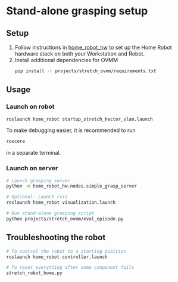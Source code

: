 # Stand-alone grasping setup

## Setup

1. Follow instructions in [home_robot_hw](../../src/home_robot_hw/README.md) to set up the Home Robot hardware stack on both your Workstation and Robot.
2. Install additional dependencies for OVMM
    ```sh
    pip install -r projects/stretch_ovmm/requirements.txt
    ```

## Usage

### Launch on robot
```sh
roslaunch home_robot startup_stretch_hector_slam.launch
```

To make debugging easier, it is recommended to run
```sh
roscore
```
in a separate terminal.

### Launch on server
```sh
# Launch grasping server
python -m home_robot_hw.nodes.simple_grasp_server

# Optional: Launch rviz
roslaunch home_robot visualization.launch

# Run stand-alone grasping script
python projects/stretch_ovmm/eval_episode.py
```

## Troubleshooting the robot
```sh
# To control the robot to a starting position
roslaunch home_robot controller.launch

# To reset everything after some component fails
stretch_robot_home.py
```
